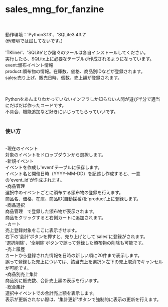 # sales_mng_for_fanzine
<br><br>
動作環境：'Python3.13'、'SQLite3.43.2'
<br>(他環境では試してないです。)
<br><br>
'TKliner'、'SQLite'とか諸々のツールは各自インストールしてください。
<br>実行したら、SQLite上に必要なテーブルが作成されるようになっています。
<br>event:頒布イベント情報
<br>product:頒布物の情報。在庫数、価格、商品別IDなどが登録されます。
<br>sales:売り上げ。販売日時、個数、売上額が登録されます。
<br><br>

<br>Pythonをあんまりわかっていないインフラしか知らない人間が遊び半分で適当にだばだば作ったコードです。
<br>不具合、機能追加など好きにいじってもらっていいです。
<br><br>
### 使い方
<br>-現在のイベント
<br>  対象のイベントをドロップダウンから選択します。
<br>-新規イベント
<br>  イベントを作成し'event'テーブルに保存します。
<br>  イベント名と開催日時（YYYY-MM-DD）を記述し作成すると、一意の'event_id'が作成されます。
<br>-商品管理
<br>  選択中のイベントごとに頒布する頒布物の登録を行えます。
<br>  商品名、価格、在庫、商品ID(自動採番)を'product'上に登録します。
<br>-商品選択
<br>  商品管理　で登録した頒布物が表示されます。
<br>  商品をクリックすると右側カートに追加されます。
<br>-カート
<br>  売上登録対象をここに表示させます。
<br>  右下の'会計'ボタンを押すと、売り上げとして'sales'に登録がされます。
<br>  '選択削除'、'全削除'ボタンで誤って登録した頒布物の削除も可能です。
<br>-売上履歴
<br>  カートから登録された情報を日時の新しい順に20件まで表示します。
<br>  誤って登録した売上については、該当売上を選択＞左下の売上取消でキャンセルが可能です。
<br>-商品別売上集計
<br>  商品別に販売数、合計売上額の表示を行います。
<br>-総合集計
<br>  選択中イベントでの合計売上額を表示します。
<br>  表示が更新されない際は、'集計更新'ボタンで強制的に表示の更新を行えます。

